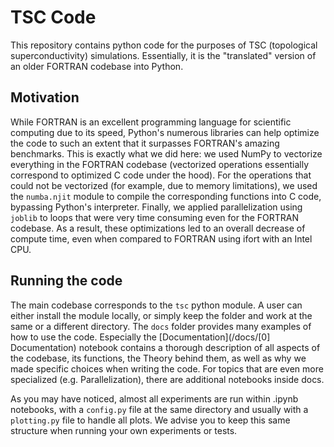 # TSC Code

This repository contains python code for the purposes of TSC (topological superconductivity) simulations. Essentially, it is the "translated" version of an older FORTRAN codebase into Python.

## Motivation

While FORTRAN is an excellent programming language for scientific computing due to its speed, Python's numerous libraries can help optimize the code to such an extent that it surpasses FORTRAN's amazing benchmarks. This is exactly what we did here: we used NumPy to vectorize everything in the FORTRAN codebase (vectorized operations essentially correspond to optimized C code under the hood). For the operations that could not be vectorized (for example, due to memory limitations), we used the `numba.njit` module to compile the corresponding functions into C code, bypassing Python's interpreter. Finally, we applied parallelization using `joblib` to loops that were very time consuming even for the FORTRAN codebase. As a result, these optimizations led to an overall decrease of compute time, even when compared to FORTRAN using ifort with an Intel CPU.

## Running the code

The main codebase corresponds to the `tsc` python module. A user can either install the module locally, or simply keep the folder and work at the same or a different directory. The `docs` folder provides many examples of how to use the code. Especially the [Documentation](/docs/[0] Documentation) notebook contains a thorough description of all aspects of the codebase, its functions, the Theory behind them, as well as why we made specific choices when writing the code. For topics that are even more specialized (e.g. Parallelization), there are additional notebooks inside docs.

As you may have noticed, almost all experiments are run within .ipynb notebooks, with a `config.py` file at the same directory and usually with a `plotting.py` file to handle all plots. We advise you to keep this same structure when running your own experiments or tests.